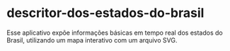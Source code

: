 # descritor-dos-estados-do-brasil
Esse aplicativo expõe informações básicas em tempo real dos estados do Brasil, utilizando um mapa interativo com um arquivo SVG.
